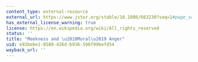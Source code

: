 ```yaml
---
content_type: external-resource
external_url: https://www.jstor.org/stable/10.1086/663230?seq=1#page_scan_tab_contents
has_external_license_warning: true
license: https://en.wikipedia.org/wiki/All_rights_reserved
status: ''
title: "Meekness and \u2018Moral\u2019 Anger"
uid: e92bebe1-8580-426d-b936-596f99befd54
wayback_url: ''
---
```

